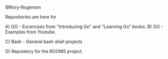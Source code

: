 @Rory-Rogerson

Repositories are here for 

A)  GO - Excercises from "Introducing Go" and "Learning Go" books.
B)  GO - Examples from Youtube.

C)  Bash - General bash shell projects

D)  Repoistory for the ROOMS project.

<!---
Rory-Rogerson/Rory-Rogerson is a ✨ special ✨ repository because its `README.md` (this file) appears on your GitHub profile.
You can click the Preview link to take a look at your changes.
--->
